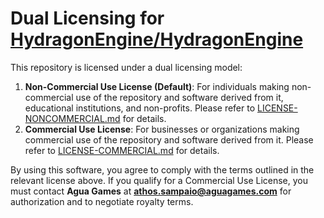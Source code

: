 # Dual Licensing for [HydragonEngine/HydragonEngine](https://github.com/Agua-Games/HydragonEngine)

This repository is licensed under a dual licensing model:

1. **Non-Commercial Use License (Default)**: For individuals making non-commercial use of the repository and software derived from it, educational institutions, and non-profits. Please refer to [LICENSE-NONCOMMERCIAL.md](./LICENSE-NONCOMMERCIAL.md) for details.
2. **Commercial Use License**: For businesses or organizations making commercial use of the repository and software derived from it. Please refer to [LICENSE-COMMERCIAL.md](./LICENSE-COMMERCIAL.md) for details.

By using this software, you agree to comply with the terms outlined in the relevant license above. If you qualify for a Commercial Use License, you must contact **Agua Games** at **athos.sampaio@aguagames.com** for authorization and to negotiate royalty terms.

